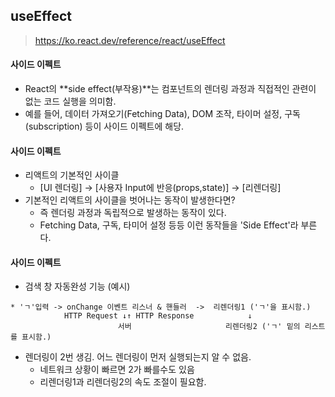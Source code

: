 ## useEffect

> https://ko.react.dev/reference/react/useEffect

#### 사이드 이펙트
- React의 **side effect(부작용)**는 컴포넌트의 렌더링 과정과 직접적인 관련이 없는 코드 실행을 의미함. 
- 예를 들어, 데이터 가져오기(Fetching Data), DOM 조작, 타이머 설정, 구독(subscription) 등이 사이드 이펙트에 해당.

#### 사이드 이펙트
- 리액트의 기본적인 사이클
  - [UI 렌더링] -> [사용자 Input에 반응(props,state)] -> [리렌더링]
- 기본적인 리액트의 사이클을 벗어나는 동작이 발생한다면?
  - 즉 렌더링 과정과 독립적으로 발생하는 동작이 있다. 
  - Fetching Data, 구독, 타미어 설정 등등 이런 동작들을 'Side Effect'라 부른다.

#### 사이드 이펙트
- 검색 창 자동완성 기능 (예시)
```text
* 'ㄱ'입력 -> onChange 이벤트 리스너 & 핸들러  ->  리렌더링1 ('ㄱ'을 표시함.)
            HTTP Request ↓↑ HTTP Response            ↓
                        서버                     리렌더링2 ('ㄱ' 밑의 리스트를 표시함.)
```
- 렌더링이 2번 생김. 어느 렌더링이 먼저 실행되는지 알 수 없음.
  - 네트워크 상황이 빠르면 2가 빠를수도 있음
  - 리렌더링1과 리렌더링2의 속도 조절이 필요함. 
